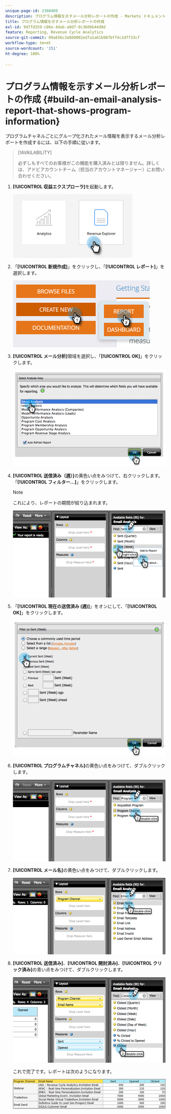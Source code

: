 ```yaml
---
unique-page-id: 2360409
description: プログラム情報を示すメール分析レポートの作成 - Marketo ドキュメント - 製品ドキュメント
title: プログラム情報を示すメール分析レポートの作成
exl-id: 9d7fd359-c06e-4dab-a0d7-9c360bb44d0d
feature: Reporting, Revenue Cycle Analytics
source-git-commit: 09a656c3a0d0002edfa1a61b987bff4c1dff33cf
workflow-type: tm+mt
source-wordcount: '151'
ht-degree: 100%

---
```


# プログラム情報を示すメール分析レポートの作成 {#build-an-email-analysis-report-that-shows-program-information}

プログラムチャネルごとにグループ化されたメール情報を表示するメール分析レポートを作成するには、以下の手順に従います。

>[!AVAILABILITY]
>
>必ずしもすべてのお客様がこの機能を購入済みとは限りません。詳しくは、アドビアカウントチーム（担当のアカウントマネージャー）にお問い合わせください。

1. **[!UICONTROL 収益エクスプローラ]**&#x200B;を起動します。

   ![](assets/report-that-shows-program-information-1.png)

1. 「**[!UICONTROL 新規作成]**」をクリックし、「**[!UICONTROL レポート]**」を選択します。

   ![](assets/report-that-shows-program-information-2.png)

1. **[!UICONTROL メール分析]**&#x200B;領域を選択し、「**[!UICONTROL OK]**」をクリックします。

   ![](assets/image2014-9-17-19-3a43-3a20.png)

1. **[!UICONTROL 送信済み（週）]**&#x200B;の黄色い点をみつけて、右クリックします。「**[!UICONTROL フィルター...]**」をクリックします。

   >[!NOTE]
   >
   >これにより、レポートの期間が絞り込まれます。

   ![](assets/image2014-9-17-19-3a43-3a49.png)

1. 「**[!UICONTROL 現在の送信済み (週)]**」をオンにして、「**[!UICONTROL OK]**」をクリックします。

   ![](assets/image2014-9-17-19-3a43-3a59.png)

1. **[!UICONTROL プログラムチャネル]**&#x200B;の黄色い点をみつけて、ダブルクリックします。

   ![](assets/image2014-9-17-19-3a44-3a14.png)

1. **[!UICONTROL メール名]**&#x200B;の黄色い点をみつけて、ダブルクリックします。

   ![](assets/image2014-9-17-19-3a44-3a34.png)

1. **[!UICONTROL 送信済み]**、**[!UICONTROL 開封済み]**、**[!UICONTROL クリック済み]**&#x200B;の青い点をみつけて、ダブルクリックします。

   ![](assets/image2014-9-17-19-3a44-3a41.png)

   これで完了です。レポートは次のようになります。

   ![](assets/image2014-9-17-19-3a45-3a1.png)

